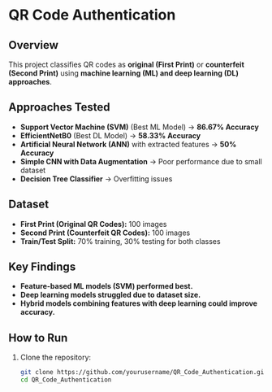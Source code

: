 # QR Code Authentication

## Overview  
This project classifies QR codes as **original (First Print)** or **counterfeit (Second Print)** using **machine learning (ML) and deep learning (DL) approaches**.

## Approaches Tested  
- **Support Vector Machine (SVM)** (Best ML Model) → **86.67% Accuracy**  
- **EfficientNetB0** (Best DL Model) → **58.33% Accuracy**  
- **Artificial Neural Network (ANN)** with extracted features → **50% Accuracy**  
- **Simple CNN with Data Augmentation** → Poor performance due to small dataset  
- **Decision Tree Classifier** → Overfitting issues  

## Dataset  
- **First Print (Original QR Codes):** 100 images  
- **Second Print (Counterfeit QR Codes):** 100 images  
- **Train/Test Split:** 70% training, 30% testing for both classes  

## Key Findings  
- **Feature-based ML models (SVM) performed best.**  
- **Deep learning models struggled due to dataset size.**  
- **Hybrid models combining features with deep learning could improve accuracy.**  

## How to Run  
1. Clone the repository:  
   ```bash
   git clone https://github.com/yourusername/QR_Code_Authentication.git
   cd QR_Code_Authentication
